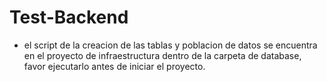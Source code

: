 # Test-Backend

- el script de la creacion de las tablas y poblacion de datos se encuentra en el proyecto de infraestructura dentro de la carpeta de database, favor ejecutarlo antes de iniciar el proyecto.

